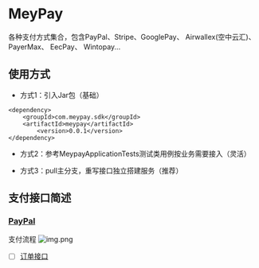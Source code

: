 # MeyPay
各种支付方式集合，包含PayPal、Stripe、GooglePay、 Airwallex(空中云汇)、 PayerMax、 EecPay、 Wintopay...

## 使用方式

- 方式1：引入Jar包（基础）
```
<dependency>
	<groupId>com.meypay.sdk</groupId>
	<artifactId>meypay</artifactId>
        <version>0.0.1</version>
</dependency>
```
- 方式2：参考MeypayApplicationTests测试类用例按业务需要接入（灵活）

- 方式3：pull主分支，重写接口独立搭建服务（推荐）


## 支付接口简述

###  [PayPal](https://github.com/yan6/meypay/tree/master/src/main/java/com/meypay/sdk/meypay/api/paypal/payment)

 支付流程
![img.png](https://analyzer.popularup.com/paypal.png)

- [ ] [订单接口](https://github.com/yan6/meypay/blob/master/src/main/java/com/meypay/sdk/meypay/api/paypal/payment/OrderPayPalAPI.java)


